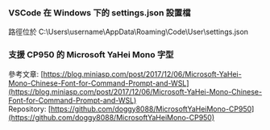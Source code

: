 ### VSCode 在 Windows 下的 settings.json 設置檔

路徑位於 C:\Users\username\AppData\Roaming\Code\User\settings.json

### 支援 CP950 的 Microsoft YaHei Mono 字型
參考文章: [https://blog.miniasp.com/post/2017/12/06/Microsoft-YaHei-Mono-Chinese-Font-for-Command-Prompt-and-WSL](https://blog.miniasp.com/post/2017/12/06/Microsoft-YaHei-Mono-Chinese-Font-for-Command-Prompt-and-WSL)  
Repository: [https://github.com/doggy8088/MicrosoftYaHeiMono-CP950](https://github.com/doggy8088/MicrosoftYaHeiMono-CP950)